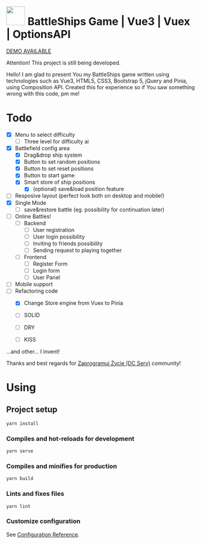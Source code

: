 # <img src="https://raw.githubusercontent.com/FortAwesome/Font-Awesome/6.x/svgs/solid/ship.svg" width="50" height="50"> BattleShips Game | Vue3 | Vuex | OptionsAPI

[DEMO AVAILABLE](https://demo.sharkson.eu/battleshipsgame2/)

Attention! This project is still being developed.

Hello! I am glad to present You my BattleShips game written using technologies such as Vue3, HTML5, CSS3, Bootstrap 5, jQuery and Pinia, using Composition API. Created this for experience so if You saw something wrong with this code, pm me!

# Todo
- [x] Menu to select difficulty
  - [ ] Three level for difficulty ai
- [x] Battlefield config area
  - [x] Drag&drop ship system
  - [x] Button to set random positions
  - [x] Button to set reset positions
  - [x] Button to start game
  - [x] Smart store of ship positions
    - [x] (optional) save&load position feature
- [ ] Resposive layout (perfect look both on desktop and mobile!)
- [x] Single Mode
  - [ ] save&restore battle (eg. possibility for continuation later)
- [ ] Online Battles!
  - [ ] Backend
    - [ ] User registration
    - [ ] User login possibility
    - [ ] Inviting to friends possibility
    - [ ] Sending request to playing together
  - [ ] Frontend
    - [ ] Register Form
    - [ ] Login form
    - [ ] User Panel
- [ ] Mobile support
- [ ] Refactoring code
  - [x] Change Store engine from Vuex to Pinia  
  - [ ] SOLID
  - [ ] DRY
  - [ ] KISS


...and other... I invent!

Thanks and best regards for [Zaprogramuj Życie (DC Serv)](https://discord.gg/ejHpMwxnnJ) community!


# Using

## Project setup
```
yarn install
```

### Compiles and hot-reloads for development
```
yarn serve
```

### Compiles and minifies for production
```
yarn build
```

### Lints and fixes files
```
yarn lint
```

### Customize configuration
See [Configuration Reference](https://cli.vuejs.org/config/).
